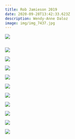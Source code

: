 ```yaml
---
title: Rob Jamieson 2019
date: 2020-09-28T13:42:33.623Z
description: Wendy-Anne Daloz
image: img/img_7437.jpg
---
```

![](img/img_7438.jpg)

![]()

![](img/img_7427.jpg)

![](img/img_7421.jpg)

![](img/img_7439.jpg)

![](img/img_7436.jpg)

![](img/img_7435.jpg)

![](img/img_7444.jpg)

![](img/img_7440.jpg)

![](img/img_7441.jpg)

![](img/img_7442.jpg)

![](img/img_7443.jpg)